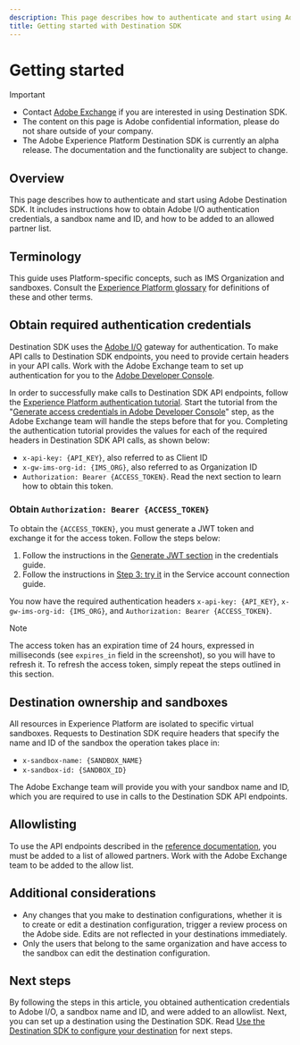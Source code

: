 ```yaml
---
description: This page describes how to authenticate and start using Adobe Destination SDK. It includes instructions how to obtain Adobe I/O authentication credentials, a sandbox name and ID, and how to be added to an allowed partner list.
title: Getting started with Destination SDK
---
```

# Getting started 


>[!IMPORTANT]
>
>* Contact [Adobe Exchange](https://partners.adobe.com/exchangeprogram/creativecloud.html) if you are interested in using Destination SDK.
>* The content on this page is Adobe confidential information, please do not share outside of your company.
>* The Adobe Experience Platform Destination SDK is currently an alpha release. The documentation and the functionality are subject to change.

## Overview 

This page describes how to authenticate and start using Adobe Destination SDK. It includes instructions how to obtain Adobe I/O authentication credentials, a sandbox name and ID, and how to be added to an allowed partner list.

## Terminology

This guide uses Platform-specific concepts, such as IMS Organization and sandboxes. Consult the [Experience Platform glossary](https://experienceleague.adobe.com/docs/experience-platform/landing/glossary.html) for definitions of these and other terms.

## Obtain required authentication credentials

Destination SDK uses the [Adobe I/O](https://www.adobe.io/) gateway for authentication. To make API calls to Destination SDK endpoints, you need to provide certain headers in your API calls. Work with the Adobe Exchange team to set up authentication for you to the [Adobe Developer Console](http://console.adobe.io/).

In order to successfully make calls to Destination SDK API endpoints, follow the [Experience Platform authentication tutorial](https://experienceleague.adobe.com/docs/experience-platform/landing/platform-apis/api-authentication.html). Start the tutorial from the "[Generate access credentials in Adobe Developer Console](https://experienceleague.adobe.com/docs/experience-platform/landing/platform-apis/api-authentication.html#generate-access-credentials-in-adobe-developer-console)" step, as the Adobe Exchange team will handle the steps before that for you. Completing the authentication tutorial provides the values for each of the required headers in Destination SDK API calls, as shown below:

* `x-api-key: {API_KEY}`, also referred to as Client ID
* `x-gw-ims-org-id: {IMS_ORG}`, also referred to as Organization ID
* `Authorization: Bearer {ACCESS_TOKEN}`. Read the next section to learn how to obtain this token.

### Obtain `Authorization: Bearer {ACCESS_TOKEN}`

To obtain the `{ACCESS_TOKEN}`, you must generate a JWT token and exchange it for the access token. Follow the steps below:

1. Follow the instructions in the [Generate JWT section](https://www.adobe.io/apis/experienceplatform/console/docs.html#!AdobeDocs/adobeio-console/master/credentials.md) in the credentials guide.
2. Follow the instructions in [Step 3: try it](https://www.adobe.io/authentication/auth-methods.html#!AdobeDocs/adobeio-auth/master/AuthenticationOverview/ServiceAccountIntegration.md) in the Service account connection guide.

You now have the required authentication headers `x-api-key: {API_KEY}`, `x-gw-ims-org-id: {IMS_ORG}`, and `Authorization: Bearer {ACCESS_TOKEN}`.

>[!NOTE]
>
>The access token has an expiration time of 24 hours, expressed in milliseconds (see `expires_in` field in the screenshot), so you will have to refresh it. To refresh the access token, simply repeat the steps outlined in this section.

## Destination ownership and sandboxes

All resources in Experience Platform are isolated to specific virtual sandboxes. Requests to Destination SDK require headers that specify the name and ID of the sandbox the operation takes place in:

* `x-sandbox-name: {SANDBOX_NAME}`
* `x-sandbox-id: {SANDBOX_ID}`

The Adobe Exchange team will provide you with your sandbox name and ID, which you are required to use in calls to the Destination SDK API endpoints.

## Allowlisting

To use the API endpoints described in the [reference documentation](/help/configuration-options.md), you must be added to a list of allowed partners. Work with the Adobe Exchange team to be added to the allow list.

## Additional considerations

* Any changes that you make to destination configurations, whether it is to create or edit a destination configuration, trigger a review process on the Adobe side. Edits are not reflected in your destinations immediately.
* Only the users that belong to the same organization and have access to the sandbox can edit the destination configuration.

## Next steps

By following the steps in this article, you obtained authentication credentials to Adobe I/O, a sandbox name and ID, and were added to an allowlist. Next, you can set up a destination using the Destination SDK. Read [Use the Destination SDK to configure your destination](./configure-destination-instructions.md) for next steps.
